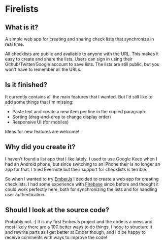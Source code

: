 Firelists
===========

## What is it?
A simple web app for creating and sharing check lists that synchronize in real time.

All checklists are public and available to anyone with the URL. This makes it easy to create and share the lists. Users can sign in using their Github/Twitter/Google account to save lists. The lists are still public, but you won't have to remember all the URLs.

## Is it finished?
It currently contains all the main features that I wanted. But I'd still like to add some things that I'm missing:
- Paste text and create a new item per line in the copied paragraph.
- Sorting (drag-and-drop to change display order)
- Responsive UI (for mobiles)

Ideas for new features are welcome!

## Why did you create it?
I haven't found a list app that I like lately. I used to use Google Keep when I had an Android phone, but since switching to an iPhone their is no longer an app for that. I tried Evernote but their support for checklists is terrible. 

So when I wanted to try [EmberJs](http://emberjs.com) I decided to create a web app for creating checklists. I had some experience with [Firebase](http://firebase.com) since before and thought it could work perfectly here, both for synchronizing the lists and for handling user authentication.

## Should I look at the source code?
Probably not. :) It is my first EmberJs project and the code is a mess and most likely there are a 100 better ways to do things. I hope to structure it and rewrite parts as I get better at Ember though, and I'd be happy to receive comments with ways to improve the code!

